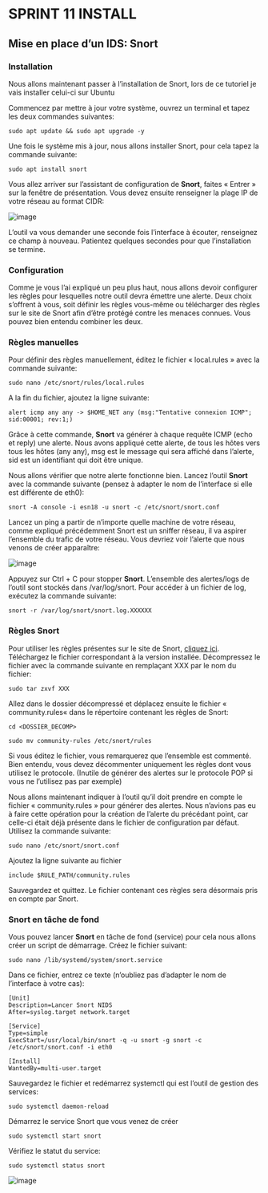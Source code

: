 # SPRINT 11 INSTALL
## Mise en place d’un IDS: Snort
### Installation
Nous allons maintenant passer à l’installation de Snort, lors de ce tutoriel je vais installer celui-ci sur Ubuntu 


Commencez par mettre à jour votre système, ouvrez un terminal et tapez les deux commandes suivantes:

`sudo apt update && sudo apt upgrade -y`
 

Une fois le système mis à jour, nous allons installer Snort, pour cela tapez la commande suivante:

`sudo apt install snort`
 

Vous allez arriver sur l’assistant de configuration de **Snort**, faites « Entrer » sur la fenêtre de présentation. Vous devez ensuite renseigner la plage IP de votre réseau au format CIDR:


![image](snort_1.png)
 

L’outil va vous demander une seconde fois l’interface à écouter, renseignez ce champ à nouveau. Patientez quelques secondes pour que l’installation se termine.

 

### Configuration
Comme je vous l’ai expliqué un peu plus haut, nous allons devoir configurer les règles pour lesquelles notre outil devra émettre une alerte. Deux choix s’offrent à vous, soit définir les règles vous-même ou télécharger des règles sur le site de Snort afin d’être protégé contre les menaces connues. Vous pouvez bien entendu combiner les deux.

 

### Règles manuelles
Pour définir des règles manuellement, éditez le fichier « local.rules » avec la commande suivante:

`sudo nano /etc/snort/rules/local.rules`
 

A la fin du fichier, ajoutez la ligne suivante:

`alert icmp any any -> $HOME_NET any (msg:"Tentative connexion ICMP"; sid:00001; rev:1;)`
 

Grâce à cette commande, **Snort** va générer à chaque requête ICMP (echo et reply) une alerte. Nous avons appliqué cette alerte, de tous les hôtes vers tous les hôtes (any any), msg est le message qui sera affiché dans l’alerte, sid est un identifiant qui doit être unique.

Nous allons vérifier que notre alerte fonctionne bien. Lancez l’outil **Snort** avec la commande suivante (pensez à adapter le nom de l’interface si elle est différente de eth0):

`snort -A console -i esn18 -u snort -c /etc/snort/snort.conf`
 

Lancez un ping a partir de n’importe quelle machine de votre réseau, comme expliqué précédemment Snort est un sniffer réseau, il va aspirer l’ensemble du trafic de votre réseau. Vous devriez voir l’alerte que nous venons de créer apparaître:


![image](snort_2.png)
 

Appuyez sur Ctrl + C pour stopper **Snort**. L’ensemble des alertes/logs de l’outil sont stockés dans /var/log/snort. Pour accéder à un fichier de log, exécutez la commande suivante:

`snort -r /var/log/snort/snort.log.XXXXXX`
 

### Règles Snort

Pour utiliser les règles présentes sur le site de Snort, [cliquez ici](https://snort.org/downloads/#rule-downloads). Téléchargez le fichier correspondant à la version installée. Décompressez le fichier avec la commande suivante en remplaçant XXX par le nom du fichier:

`sudo tar zxvf XXX`
 

Allez dans le dossier décompressé et déplacez ensuite le fichier « community.rules« dans le répertoire contenant les règles de Snort:

`cd <DOSSIER_DECOMP>`

`sudo mv community-rules /etc/snort/rules`
 

Si vous éditez le fichier, vous remarquerez que l’ensemble est commenté. Bien entendu, vous devez décommenter uniquement les règles dont vous utilisez le protocole. (Inutile de générer des alertes sur le protocole POP si vous ne l’utilisez pas par exemple)

Nous allons maintenant indiquer à l’outil qu’il doit prendre en compte le fichier « community.rules » pour générer des alertes. Nous n’avions pas eu à faire cette opération pour la création de l’alerte du précédant point, car celle-ci était déjà présente dans le fichier de configuration par défaut. Utilisez la commande suivante:

`sudo nano /etc/snort/snort.conf`
 

Ajoutez la ligne suivante au fichier

`include $RULE_PATH/community.rules`
 

Sauvegardez et quittez. Le fichier contenant ces règles sera désormais pris en compte par Snort.

 

### Snort en tâche de fond
Vous pouvez lancer **Snort** en tâche de fond (service) pour cela nous allons créer un script de démarrage. Créez le fichier suivant:

`sudo nano /lib/systemd/system/snort.service`
 

Dans ce fichier, entrez ce texte (n’oubliez pas d’adapter le nom de l’interface à votre cas):
```
[Unit]
Description=Lancer Snort NIDS
After=syslog.target network.target

[Service]
Type=simple
ExecStart=/usr/local/bin/snort -q -u snort -g snort -c /etc/snort/snort.conf -i eth0

[Install]
WantedBy=multi-user.target
```
 

Sauvegardez le fichier et redémarrez systemctl qui est l’outil de gestion des services:

`sudo systemctl daemon-reload`
 

Démarrez le service Snort que vous venez de créer

`sudo systemctl start snort`
 

Vérifiez le statut du service:

`sudo systemctl status snort`

![image](snort_3.png)
